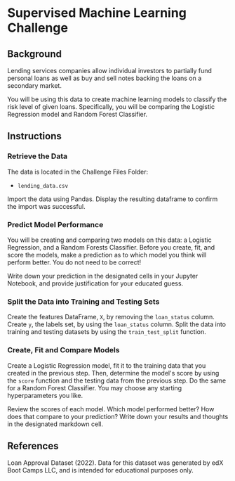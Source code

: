 # Supervised Machine Learning Challenge

## Background
Lending services companies allow individual investors to partially fund personal loans as well as buy and sell notes backing the loans on a secondary market.

You will be using this data to create machine learning models to classify the risk level of given loans. Specifically, you will be comparing the Logistic Regression model and Random Forest Classifier.

## Instructions

### Retrieve the Data
The data is located in the Challenge Files Folder:

* `lending_data.csv`

Import the data using Pandas. Display the resulting dataframe to confirm the import was successful.

### Predict Model Performance
You will be creating and comparing two models on this data: a Logistic Regression, and a Random Forests Classifier. Before you create, fit, and score the models, make a prediction as to which model you think will perform better. You do not need to be correct!

Write down your prediction in the designated cells in your Jupyter Notebook, and provide justification for your educated guess.

### Split the Data into Training and Testing Sets
Create the features DataFrame, `X`, by removing the `loan_status` column. Create `y`, the labels set, by using the `loan_status` column. Split the data into training and testing datasets by using the `train_test_split` function.

### Create, Fit and Compare Models
Create a Logistic Regression model, fit it to the training data that you created in the previous step. Then, determine the model's score by using the `score` function and the testing data from the previous step. Do the same for a Random Forest Classifier. You may choose any starting hyperparameters you like.

Review the scores of each model. Which model performed better? How does that compare to your prediction? Write down your results and thoughts in the designated markdown cell.

## References
Loan Approval Dataset (2022). Data for this dataset was generated by edX Boot Camps LLC, and is intended for educational purposes only.

